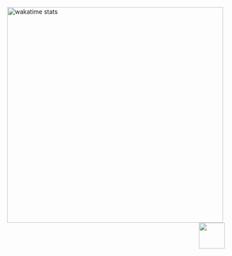 
<!--<img alt="Top langs" src="https://github-readme-stats-git-main-mashirozx.vercel.app/api/top-langs/?username=mashirozx&layout=compact&langs_count=8&hide=smali,html,smarty,css,haml" width="500">-->

<img alt="wakatime stats" src="https://github-readme-stats-git-main-mashirozx.vercel.app/api/wakatime?username=mashirozx&layout=compact" width="500">

<!--<img alt="Genshin game card" src="https://genshin-card.getloli.com/detail/49/169665493.png" width="500"-->

<img src="https://view.moezx.cc/images/2021/02/25/7217294a8cb992d37eceeb8f5a01d100.gif" height="60" align="right"/>
